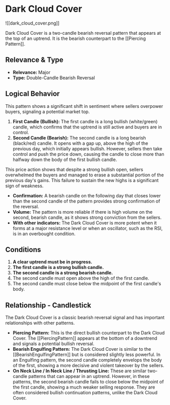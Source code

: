 # Dark Cloud Cover

![[dark_cloud_cover.png]]

Dark Cloud Cover is a two-candle bearish reversal pattern that appears at the top of an uptrend. It is the bearish counterpart to the [[Piercing Pattern]].

## Relevance & Type

- **Relevance:** Major
- **Type:** Double-Candle Bearish Reversal

## Logical Behavior

This pattern shows a significant shift in sentiment where sellers overpower buyers, signaling a potential market top.

1.  **First Candle (Bullish):** The first candle is a long bullish (white/green) candle, which confirms that the uptrend is still active and buyers are in control.
2.  **Second Candle (Bearish):** The second candle is a long bearish (black/red) candle. It opens with a gap up, above the high of the previous day, which initially appears bullish. However, sellers then take control and push the price down, causing the candle to close more than halfway down the body of the first bullish candle.

This price action shows that despite a strong bullish open, sellers overwhelmed the buyers and managed to erase a substantial portion of the previous day's gains. This failure to sustain the new highs is a significant sign of weakness.

- **Confirmation:** A bearish candle on the following day that closes lower than the second candle of the pattern provides strong confirmation of the reversal.
- **Volume:** The pattern is more reliable if there is high volume on the second, bearish candle, as it shows strong conviction from the sellers.
- **With other indicators:** The Dark Cloud Cover is more potent when it forms at a major resistance level or when an oscillator, such as the RSI, is in an overbought condition.

## Conditions

1.  **A clear uptrend must be in progress.**
2.  **The first candle is a strong bullish candle.**
3.  **The second candle is a strong bearish candle.**
4.  The second candle must open above the high of the first candle.
5.  The second candle must close below the midpoint of the first candle's body.

## Relationship - Candlestick

The Dark Cloud Cover is a classic bearish reversal signal and has important relationships with other patterns.

- **Piercing Pattern:** This is the direct bullish counterpart to the Dark Cloud Cover. The [[PiercingPattern]] appears at the bottom of a downtrend and signals a potential bullish reversal.
- **Bearish Engulfing Pattern:** The Dark Cloud Cover is similar to the [[BearishEngulfingPattern]] but is considered slightly less powerful. In an Engulfing pattern, the second candle completely envelops the body of the first, showing a more decisive and violent takeover by the sellers.
- **On Neck Line / In Neck Line / Thrusting Line:** These are similar two-candle patterns that can appear in an uptrend. However, in these patterns, the second bearish candle fails to close below the midpoint of the first candle, showing a much weaker selling response. They are often considered bullish continuation patterns, unlike the Dark Cloud Cover.
